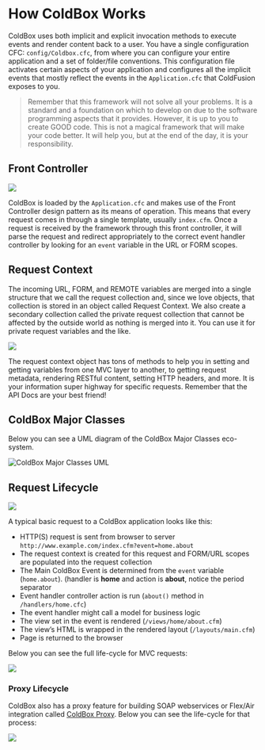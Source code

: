 # How ColdBox Works

ColdBox uses both implicit and explicit invocation methods to execute events and render content back to a user. You have a single configuration CFC: `config/Coldbox.cfc`, from where you can configure your entire application and a set of folder/file conventions. This configuration file activates certain aspects of your application and configures all the implicit events that mostly reflect the events in the `Application.cfc` that ColdFusion exposes to you.

> Remember that this framework will not solve all your problems. It is a standard and a foundation on which to develop on due to the software programming aspects that it provides. However, it is up to you to create GOOD code. This is not a magical framework that will make your code better. It will help you, but at the end of the day, it is your responsibility.

## Front Controller

![](../.gitbook/assets/coldboxsimplemvc.png)

ColdBox is loaded by the `Application.cfc` and makes use of the Front Controller design pattern as its means of operation. This means that every request comes in through a single template, usually `index.cfm`. Once a request is received by the framework through this front controller, it will parse the request and redirect appropriately to the correct event handler controller by looking for an `event` variable in the URL or FORM scopes.

## Request Context

The incoming URL, FORM, and REMOTE variables are merged into a single structure that we call the request collection and, since we love objects, that collection is stored in an object called Request Context. We also create a secondary collection called the private request collection that cannot be affected by the outside world as nothing is merged into it. You can use it for private request variables and the like.

![](<../.gitbook/assets/requestcollectiondatabus (1) (1) (1).jpg>)

The request context object has tons of methods to help you in setting and getting variables from one MVC layer to another, to getting request metadata, rendering RESTful content, setting HTTP headers, and more. It is your information super highway for specific requests. Remember that the API Docs are your best friend!

## ColdBox Major Classes

Below you can see a UML diagram of the ColdBox Major Classes eco-system.

![ColdBox Major Classes UML](../.gitbook/assets/coldboxmajorclasses.jpg)

## Request Lifecycle

![](<../.gitbook/assets/request-lifecycle (1) (1).png>)

A typical basic request to a ColdBox application looks like this:

* HTTP(S) request is sent from browser to server `http://www.example.com/index.cfm?event=home.about`
* The request context is created for this request and FORM/URL scopes are populated into the request collection
* The Main ColdBox Event is determined from the `event` variable (`home.about`). (handler is **home** and action is **about**, notice the period separator
* Event handler controller action is run (`about()` method in `/handlers/home.cfc`)
* The event handler might call a model for business logic
* The view set in the event is rendered (`/views/home/about.cfm`)
* The view’s HTML is wrapped in the rendered layout (`/layouts/main.cfm`)
* Page is returned to the browser

Below you can see the full life-cycle for MVC requests:

![](../.gitbook/assets/coldboxlifecycles.jpg)

### Proxy Lifecycle

ColdBox also has a proxy feature for building SOAP webservices or Flex/Air integration called [ColdBox Proxy](../digging-deeper/coldbox-proxy/). Below you can see the life-cycle for that process:

![](../.gitbook/assets/coldboxlifecyclesproxy.jpg)
